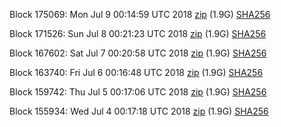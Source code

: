 Block 175069: Mon Jul  9 00:14:59 UTC 2018 [zip](https://dash-bootstrap.ams3.digitaloceanspaces.com/testnet/2018-07-09/bootstrap.dat.zip) (1.9G) [SHA256](https://dash-bootstrap.ams3.digitaloceanspaces.com/testnet/2018-07-09/sha256.txt)

Block 171526: Sun Jul  8 00:21:23 UTC 2018 [zip](https://dash-bootstrap.ams3.digitaloceanspaces.com/testnet/2018-07-08/bootstrap.dat.zip) (1.9G) [SHA256](https://dash-bootstrap.ams3.digitaloceanspaces.com/testnet/2018-07-08/sha256.txt)

Block 167602: Sat Jul  7 00:20:58 UTC 2018 [zip](https://dash-bootstrap.ams3.digitaloceanspaces.com/testnet/2018-07-07/bootstrap.dat.zip) (1.9G) [SHA256](https://dash-bootstrap.ams3.digitaloceanspaces.com/testnet/2018-07-07/sha256.txt)

Block 163740: Fri Jul  6 00:16:48 UTC 2018 [zip](https://dash-bootstrap.ams3.digitaloceanspaces.com/testnet/2018-07-06/bootstrap.dat.zip) (1.9G) [SHA256](https://dash-bootstrap.ams3.digitaloceanspaces.com/testnet/2018-07-06/sha256.txt)

Block 159742: Thu Jul  5 00:17:06 UTC 2018 [zip](https://dash-bootstrap.ams3.digitaloceanspaces.com/testnet/2018-07-05/bootstrap.dat.zip) (1.9G) [SHA256](https://dash-bootstrap.ams3.digitaloceanspaces.com/testnet/2018-07-05/sha256.txt)

Block 155934: Wed Jul  4 00:17:18 UTC 2018 [zip](https://dash-bootstrap.ams3.digitaloceanspaces.com/testnet/2018-07-04/bootstrap.dat.zip) (1.9G) [SHA256](https://dash-bootstrap.ams3.digitaloceanspaces.com/testnet/2018-07-04/sha256.txt)
